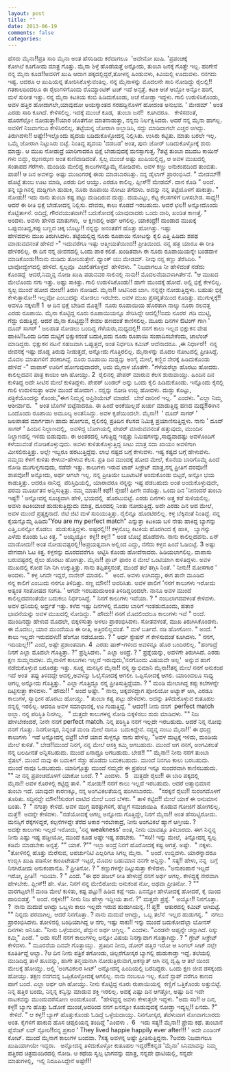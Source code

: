 ```yaml
---
layout: post
title: ""
date: 2013-06-19
comments: false
categories: 
---
```



ಹೆಸರು ಮೈನಾ!!ಪ್ರತಿ ಸಾರಿ ಮೈನಾ ಅಂತ ಹೆಸರಿಡಿದು ಕರೆದಾಗಲೂ  'ಅದೇನೋ ಖುಷಿ. 'ಪ್ರಪಂಚಕ್ಕೆ ಕೋಗಿಲೆ ಕೂಗೋದು ಮಾತ್ರ ಗೊತ್ತು. ಮೈನಾ ಶಿಳ್ಳೆ ಹೊಡೆಯತ್ತೆ ಅನ್ನೋದು, ತುಂಬಾ ಜನಕ್ಕೆ ಗೊತ್ತೇ ಇಲ್ಲ. ಹಂಗೇನೆ ನನ್ನ ಮೈನಾ ಕೂಡ!!ಅವಳಿಗೆ ಖುಷಿ ಆದಾಗ ಪಕ್ಕದಲ್ಲಿದ್ದರೆ,ತೋಳನ್ನ ಹಿಂಡುವಳು, ಕಿವಿಯಲ್ಲಿ ಊದುವಳು. ನನಗದು ಇಷ್ಟ. ಆದರೂ ಆ ಖುಷಿಯನ್ನ ತೋರಿಸಿಕೊಳ್ಳುವಂತಿಲ್ಲ. ನನ್ನ ಮೈನಾಳನ್ನು ಮೊದಲನೇ ಸಾರಿ ನೋಡಿದ್ದು ರೈಲಲ್ಲಿ!!ಗತಕಾಲದಿಂದಲೂ ಈ ರೈಲುಗಳಿಗೊಂದು ರೊಮ್ಯಾಂಟಿಕ್ ಟಚ್ ಇದೆ ಅನ್ಸತ್ತೆ. ಕಿಟಕಿ ಆಚೆ ಆಬ್ಬೋ ಅನ್ನೋ ಹಂಗೆ, ಮಳೆ ಸುರೀತ ಇತ್ತು. ನನ್ನ ಮೈನಾ ಕಿಟಕಿಯ ಕಂಬಿ ಹಿಡಿದುಕೊಂಡು, ಆಚೆ ನೋಡ್ತಾ ಇದ್ದಳು. ಗಾಲಿ ಉರುಳಿಸಿಕೊಂಡು, ಅವಳ ಹತ್ತಿರ ಹೋದಾಗಲೇ,ಯಾವುದೋ ಅಯಸ್ಕಾಂತದ ಸರಹದ್ದಿನೊಳಗೆ ಹೋದಂತ ಅನುಭವ. ' ಮೇಡಮ್ ' ಅಂತ ಎರಡು ಸಾರಿ ಕೂಗಿದೆ.  ಕೇಳಿಸಲಿಲ್ಲ. ಇದಕ್ಕೆ ಮುಂಚೆ ಕೂಡ,  ತುಂಬಾ ಜನ!!  ಕೂಗಿದರೂ.   ಕೇಳಿಸದಂತೆ, ಹೊರಗೆಲ್ಲೋ ನೋಡುತ್ತಾ!!ಯಾರ ಜೊತೆಗೋ ಮಾತನಾಡುತ್ತಾ, ನನ್ನನು ನಿರ್ಲಕ್ಷಿಸಿದರು. ಆದರೆ ನನ್ನ ಮೈನಾ ಹಾಗಲ್ಲ.  ಅವಳಿಗೆ ನಿಜವಾಗಲೂ ಕೇಳಿಸಿರಲಿಲ್ಲ. ತಟ್ಟೆಯನ್ನ ಜೋರಾಗಿ ಅಲ್ಲಾಡಿಸಿ, ಸದ್ದು ಮಾಡಿದಾಗಲೇ ಎಚ್ಚರ ಆಗಿದ್ದು. ತಿರುಗಿದಳು!! ಅಷ್ಟೇ!!ಇಲ್ಲೊಂದು ಹೃದಯ ಬಡಿದುಕೊಳ್ಳೋದನ್ನ ನಿಲ್ಲಿಸಿತು. ಉಸಿರು ಕಟ್ಟಿತು.  ಮಾತು ಬರಲೇ ಇಲ್ಲ.  ಒಮ್ಮೆ ಜೋರಾಗಿ ನಿಟ್ಟುಸಿರು ಬಿಟ್ಟೆ. ನಿಂತಿದ್ದ ಹೃದಯ 'ದಡಬಡ' ಅಂತ, ಪುನಃ ಜೋರ್ ಬಡಿದುಕೊಳ್ಳೋಕ್ಕೆ ಶುರು ಮಾಡ್ತು. ಆ ಮುಖ ನೋಡುದ್ರೆ ಯಾರಿಗಾದರೂ ಭಿಕ್ಷೆ ಬೇಡುವುದಕ್ಕೆ ಮನಸ್ಸಾಗುತ್ತ. ?ತಟ್ಟೆ ತುಂಬಾ ದಬದಬ ಕಾಯಿನ್ ಗಳು ಬಿದ್ದು, ಝಣಝಣ ಅಂತ ಕುಣಿದಾಡಿದಂತೆ. ಸ್ವಲ್ಪ ಮುಂಚೆ ಅಷ್ಟು ಖುಷಿಯಲ್ಲಿದ್ದ, ಆ ಅವಳ ಮುಖದಲ್ಲಿ ಸಂತಾಪದ ಗೆರೆಗಳು. ಮಂಡಿಯ ಮೇಲಿದ್ದ ಕಾಲುಗಳನ್ನೊಮ್ಮೆ ನೋಡಿದಳು. ಅವಳ ಕಣ್ಣು ಅನುಕಂಪದಿಂದ ತುಂಬಿತು. ಪಾಪ!! ಆ ದಿನ ಅವಳನ್ನು ಅಷ್ಟು ಮುಜುಗರಕ್ಕೆ ಈಡು ಮಾಡಬಾರದಿತ್ತು. ನನ್ನ ಡೈಲಾಗ್ ಪ್ರಾರಂಭಿಸಿದೆ. " ಮೇಡಮ್!! ಹೊಟ್ಟೆ ತುಂಬ ಊಟ ಮಾಡಿ, ಎರಡು ದಿನ ಆಯ್ತು. ಎರಡೂ ಕಾಲಿಲ್ಲ.  ಪ್ಲೀಸ್!! ಮೇಡಮ್.  ದಾನ ಕೊಡಿ " ಅಂದೆ. ತನ್ನ ಬ್ಯಾಗಿನಲ್ಲಿ ದುಡ್ಡಿಗಾಗಿ ಹುಡುಕಿ, ನೂರು ರೂಪಾಯಿ ನೋಟು ತೆಗೆದಳು. ಅದನ್ನು ನನ್ನ ತಟ್ಟೆಯೊಳಗೆ ಹಾಕುತ್ತಾ. " ನೋಡು!! ಇದು ನಾನು ತುಂಬಾ ಕಷ್ಟ ಪಟ್ಟು ದುಡಿದಿರುವ ದುಡ್ಡು. ದಯವಿಟ್ಟು, ಕೆಟ್ಟ ಕೆಲಸಗಳಿಗೆ ಬಳಸಬೇಡ. ಸಾಧ್ಯ!! ಆದರೆ ಈ ರೀತಿ ಭಿಕ್ಷೆ ಬೇಡೋದನ್ನ ನಿಲ್ಲಿಸು. ದೇವರು, ಕಾಲು ಕೊಡದೆ ಇರಬಹುದು. ಆದರೆ ಛಲ!! ಅನ್ನೋದೊಂದು ಕೊಟ್ಟಿರ್ತಾನೆ. ಅದಿದ್ರೆ, ಗೌರವಯುತವಾಗಿ!! ಬದುಕೋದಕ್ಕೆ ಯಾವುದಾದರು ಒಂದು ದಾರಿ, ಖಂಡಿತ ಕಾಣತ್ತೆ. " ಅಂದಳು. ಅವಳು ಹೇಳಿದ ಮಾತುಗಳು,  ಆ ಕ್ಷಣದಲ್ಲಿ ಅರ್ಥ ಆಗಲಿಲ್ಲ. ಯಾಕಂದ್ರೆ!! ದುಂಡಾದ ಮುಖಕ್ಕೆ ಒಪ್ಪುವಂತಿದ್ದ,ಕಪ್ಪು ಬಣ್ಣದ ಚಿಕ್ಕ ಬೊಟ್ಟು!! ನನ್ನನ್ನು ಅನಂತತೆಗೆ ಹೊತ್ತು ಹೋಗಿತ್ತು. ಇಷ್ಟು ಹೇಳಿದವಳು ಮುಖ ತಿರುಗಿಸಿದಳು. ತಟ್ಟೆಯಲ್ಲಿದ್ದ ನೂರು ರೂಪಾಯಿ ನೋಟನ್ನು ಕೈಲಿ ಎತ್ತಿ ಹಿಡಿದು ಶಪಥ ಮಾಡುವವನಂತೆ ಹೇಳಿದೆ -" ಇದುವರೆಗೂ ಇಷ್ಟು ಆತ್ಮೀಯತೆಯಿಂದ!! ಪ್ರೀತಿಯಿಂದ.  ನನ್ನ ಹತ್ರ ಯಾರೂ ಈ ರೀತಿ ಹೇಳಿರಲಿಲ್ಲ. ಈ ದಿನ ನನ್ನ ಜೀವನದಲ್ಲಿ ಒಂದು ಪಾಠ ಕಲಿತೆ. ಖಂಡಿತವಾಗಿ ಈ ನೂರು ರೂಪಾಯಿಯನ್ನೇ ಬಂಡವಾಳ ಮಾಡಿಕೊಂಡು!!ನಾನು ದುಡಿದು ತೋರಿಸುತ್ತೇನೆ.  ಥ್ಯಾಂಕ್ ಯು ಮೇಡಮ್.  ನೀವು ನನ್ನ ಕಣ್ಣು ತೆರೆಸಿದಿರಿ. " ಭಾವೋದ್ವೇಗದಲ್ಲಿ ಹೇಳಿದೆ. ಸ್ವಲ್ಪವೂ  ವಿಚಲಿತಗೊಳ್ಳದೆ  ಹೇಳಿದಳು. " ನಿಜವಾಗಲೂ ನೀ ಹೇಳಿದಂತೆ ನಡೆದು ಕೊಂಡದ್ದೆ  ಆದರೆ,ನಿಮ್ಮನ್ನ ನೋಡಿ ಖುಷಿ ಪಡುವವರ ಸಾಲಿನಲ್ಲಿ ನಾನು!! ಮೊದಲನೆಯವಳಾಗಿರ್ತೇನೆ. "ಆ ಮುಖದ ಮೇಲೊಂದು ನಗು ಇತ್ತು.  ಅಷ್ಟು ಸಾಕಿತ್ತು. ಗಾಲಿ ಉರುಳಿಸಿಕೊಂಡು!! ಹಾಗೇ ಮುಂದಕ್ಕೆ ಹೋದೆ.  ಅಲ್ಲಿ ಭಿಕ್ಷೆ ಕೇಳಲಿಲ್ಲ. ಸ್ವಲ್ಪ ಮುಂದೆ ಹೋದ ಮೇಲೆ!! ತಿರುಗಿ ನೋಡಿದೆ. ಮೈನಾ!! ಸೀಟಿನಿಂದ ಬಾಗಿ.  ನನ್ನನ್ನೇ ನೋಡುತ್ತಿದ್ದಳು. ಬಹುಷಃ ಭಿಕ್ಷೆ ಕೇಳುತ್ತಾನೋ!! ಇಲ್ಲವೋ ಎಂಬುದನ್ನು ನೋಡಲು ಇರಬೇಕು. ಅವಳ ಮುಖ ಪ್ರಸನ್ನತೆಯಿಂದ ಕೂಡಿತ್ತು.  ಮುಗುಳ್ನಕ್ಕೆ!! ಅವಳೂ ನಕ್ಕಳು!!          1         ಆ ದಿನ ಭಿಕ್ಷೆ ಬೇಡಿದ ಮೊತ್ತ!!  ನೂರು ರೂಪಾಯಿಯ ಹೊರತಾಗಿ ನಾಲ್ಕು ನೂರಾ ನಲವತ್ತ ಎರಡು ರೂಪಾಯಿ. ಮೈನಾ ಕೊಟ್ಟಿದ್ದ ನೂರು ರೂಪಾಯಿಯನ್ನೂ ಸೇರಿಸಿದ್ದೇ ಆದಲ್ಲಿ!!ಐದು ನೂರರ  ಗಡಿ ಮುಟ್ಟಿ,  ಗೆದ್ದು ಬಿಡುತ್ತಿದ್ದೆ. ಆದರೆ ಮೈನಾ ಕೊಟ್ಟಿದ್ದು!! ಕೇವಲ ಹಣದಂತೆ ಕಾಣಿಸಲಿಲ್ಲ. ಮೂರು ದಿನಗಳ ಔಟಿಂಗ್ ಗಾಗಿ ' ದೂದ್ ಸಾಗರ್ ' ಜಲಪಾತ ನೋಡಲು ಬಂದಿದ್ದ ಗೆಳೆಯರು,ಮಧ್ಯದಲ್ಲಿ!! ನನಗೆ ಕಾಲು ಇಲ್ಲದ ಭಿಕ್ಷುಕನ ವೇಷ ಹಾಕಿಸಿ!!ಒಂದು ದಿನದ ಮಟ್ಟಿಗೆ ಭಿಕ್ಷುಕನಂತೆ ಬದುಕಿ,ಐದು ನೂರು ರೂಪಾಯಿ ಸಂಪಾದಿಸಬೇಕೆಂದು, ಚಾಲೆಂಜ್ ಮಾಡಿದ್ದರು. ಭಿಕ್ಷುಕನ ನಟನೆ ಸಹಜವಾಗಿ ಒಪ್ಪುತ್ತದೆ, ಅಂತ ನಿರ್ಧರಿಸಿ ಕಮಿಟ್ ಆದೆನಾದರೂ. ,ಈ ನಿರ್ಧಾರ!!  ನನ್ನ ಜೀವನಕ್ಕೆ ಇಷ್ಟು ದೊಡ್ಡ ತಿರುವು ನೀಡುತ್ತದೆ, ಅನ್ನೋದು ಗೊತ್ತಿರಲಿಲ್ಲ. ಮೈನಾಳನ್ನು ಮೊದಲ ನೋಟದಲ್ಲಿ ಪ್ರೀತಿಸಿದ್ದೆ. ಮೊದಲ ಮಾತುಗಳಿಗೆ ಶರಣಾಗಿದ್ದೆ. ನೂರು ರೂಪಾಯಿ ದುಡ್ಡನ್ನು ಅಂಗೈ ಮೇಲೆ, ಕಣ್ಣಿನ ನೇರಕ್ಕೆ ಹಿಡಿದುಕೊಂಡು ಹೇಳಿದೆ -" ವಾಪಾಸ್ ಊರಿಗೆ ಹೋಗುವುದಾದರೇ, ಅದು ಮೈನಾಳ ಜೊತೆಗೇ. "ಗೆಳೆಯರೆಲ್ಲಾ ಹೊರಟು ಹೋದರು. ಕಾಲಿಲ್ಲದವನ ಪಾತ್ರ ಕಾಯಂ ಆಗಿ ಹೋಯ್ತು.        2        ರೈಲಿನಲ್ಲಿ ಪೇಪರ್ ಮಾರುವ ಕೆಲಸ ಶುರುವಾಯ್ತು. ಹಿಂದಿನ ದಿನ ಕುಳಿತಿದ್ದ ಅದೇ ಸೀಟಿನ ಮೇಲೆ ಕುಳಿತಿದ್ದಳು. ಪೇಪರ್ ಬಂಡಲ್ ಅನ್ನು ಒಂದು ಕೈಲಿ ಹಿಡಿದುಕೊಂಡು. ಇನ್ನೊಂದು ಕೈನಲ್ಲಿ ಗಾಲಿ ಉರುಳಿಸುತ್ತಾ ಅವಳ ಮುಂದೆ ಹೋದಾಗ .  ನನ್ನನ್ನು ನೋಡಿ ಉಬ್ಬಿ ಹೋದಳು. ದುಡ್ಡು ಕೊಟ್ಟು, ಪತ್ರಿಕೆಯೊಂದನ್ನು ಕೊಂಡು,"ಈಗ ನಿಮ್ಮನ್ನ ಅಪ್ರಿಶಿಯೇಟ್ ಮಾಡದೆ.  ಬೇರೆ ದಾರೀನೆ ಇಲ್ಲ. " ಎಂದಳು. "ಎಲ್ಲಾ ನಿಮ್ಮ ಆಶೀರ್ವಾದ.  " ಅಂತ ಬೊಗಳೆ ಬಿಟ್ಟೆನಾದರೂ. ಈ ಹಿಂದೆ ಅಂಕೆಯಿಲ್ಲದೆ ಖರ್ಚು ಮಾಡುತ್ತಿದ್ದ ಹಣದ ಮಧ್ಯೆ!!ಈಗಿನ ಒಂದೊಂದು ರೂಪಾಯಿ ಅಮೂಲ್ಯ ಅಂತನಿಸಿದ್ದು.  ಅವಳ ಕೃಪೆಯಿಂದಲೇ. ಮೈನಾ!!  ' ದೂದ್ ಸಾಗರ್ ' ಜಲಪಾತದ ಮಾರ್ಗವಾಗಿ ಹಾದು ಹೋಗುವ, ರೈಲಿನಲ್ಲಿ ಪ್ರತಿದಿನ ಕೆಲಸದ ನಿಮಿತ್ತ ಪ್ರಯಾಣಿಸುತ್ತಿದ್ದಳು. ನಾನು ' ದೂದ್ ಸಾಗರ್ ' ಹಿಂದಿನ ನಿಲ್ದಾಣದಲ್ಲಿ,  ಅವಳಿದ್ದ ಬೋಗಿಯಲ್ಲಿ ಪೇಪರ್ ಮಾರುವವನಂತೆ ಹತ್ತುವುದು, ಮುಂದಿನ ನಿಲ್ದಾಣದಲ್ಲಿ ಇಳಿದು ಬಿಡುವುದು. ಈ ಅಂತರದಲ್ಲಿ ಸಿಗುತ್ತಿದ್ದ ಇಪ್ಪತ್ತು ನಿಮಿಷಗಳನ್ನು,ಸಾಧ್ಯವಾದಷ್ಟು ಅವಳೊಂದಿಗೆ ಕಳೆಯುವಂತೆ ನೋಡಿಕೊಳ್ಳುವುದು. ಅವಳು ಕುಳಿತುಕೊಳ್ಳುತ್ತಿದ್ದ ಸೀಟು ಮಾತ್ರ ಸದಾ ಖಾಯಂ ಅವಳಿಗಾಗಿ ಮೀಸಲಿರುತ್ತಿತ್ತು. ಅಲ್ಲೇ ಇಬ್ಬರೂ ಹರಟುತ್ತಿದ್ದೆವು. ಲಾಭ ನಷ್ಟದ ಬಗ್ಗೆ ಕೇಳುವಳು. ಇಷ್ಟ ಕಷ್ಟದ ಬಗ್ಗೆ ಹೇಳುವಳು. ನಮ್ಮದು ಕೆಳಗೆ ಕುಳಿತು ಕೇಳುವ-ಹೇಳುವ ಕೆಲಸ. ಪ್ರತಿ ದಿನ ಮುಂದಕ್ಕೆ ಹೋದ ಮೇಲೆ, ಕೊನೆಯ ಬಾರಿಗೊಮ್ಮೆ ಹಿಂದೆ ನೋಡಿ ಮುಗುಳ್ನಗುವುದು, ನಡೆದೇ ಇತ್ತು. ಕಾಲುಗಳು ಇರುವ ಟಾಪ್ ಸೀಕ್ರೇಟ್ ಮಾತ್ರ,ನನ್ನ ಪ್ರೀತಿಗೆ ವರವೋ!! ಶಾಪವೋ!! ಅನ್ನೋದು, ಅರ್ಥ ಆಗಲೇ ಇಲ್ಲ. ನನ್ನ ಪ್ರೀತಿಯೇ ಬೂಟಾಟಿಕೆ ಅಂದುಕೊಂಡು ಬಿಟ್ಟರೆ, ಅನ್ನೋ ಭಯ ಕಾಡುತ್ತಿತ್ತು. ಆದರೂ ನಾನಿದ್ದ  ಪರಿಸ್ತಿಥಿಯಲ್ಲಿ, ಯಾರಾದರೂ ನನ್ನನ್ನು ಇಷ್ಟ ಪಡಬಹುದು ಅಂತ ಅಂದುಕೊಳ್ಳುವುದೇ, ಪರಮ ಮೂರ್ಖತನ ಅನ್ನಿಸುತ್ತಿತ್ತು. ನಮ್ಮ ಮಾತು!! ಕಥೆ!! ಸ್ನೇಹ!! ಹೀಗೇ ನಡೆದಿತ್ತು. ಒಂದು ದಿನ 'ನೀನಂದರೆ ತುಂಬಾ ಇಷ್ಟ!! ' ಅನ್ನೋದನ್ನ ಸೂಚ್ಯವಾಗಿ ಹೇಳಿ, ಭಯದಲ್ಲಿ  ಹೊರಟುಬಿಟ್ಟೆ. ಎರಡು ದಿನಗಳು ಅತ್ತ ಕಡೆ ಸುಳಿಯಲಿಲ್ಲ. ಅವಳು ಕಿಟಕಿಯಾಚೆ ಹುಡುಕುತ್ತಿದ್ದುದು ಮಾತ್ರ, ದೂರದಲ್ಲಿ ನಿಂತು ನೋಡುತ್ತಿದ್ದೆ. ಅದೇ ಎರಡು ದಿನ ಆದ ಮೇಲೆ, ಅವಳ ಮುಂದೆ ಪ್ರತ್ಯಕ್ಷನಾದೆ. ಜಿಟಿ ಜಿಟಿ ಮಳೆ ಸುರಿಯುತ್ತಿತ್ತು. ರೈಲಿನ್ನೂ ಹೊರಟಿರಲಿಲ್ಲ.  ಕಳ್ಳ ಬೆಕ್ಕಿನಂತೆ ನಿಂತಿದ್ದೆ. ನನ್ನ ಕೈಯನ್ನೊಮ್ಮೆ ಹಿಡಿದು"You are my perfect match" ಎನ್ನುತ್ತಾ ಕಿಟಕಿಯ ಬಳಿ ನೇತು ಹಾಕಿದ್ದ ಬ್ಯಾಗನ್ನು ಎತ್ತಿ,ಏನನ್ನೋ ಕೊಡಲು  ಹುಡುಕುತ್ತಿದ್ದಳು. ಅಷ್ಟರಲ್ಲಿ!!! ಕಳ್ಳನೊಬ್ಬ ಕಿಟಕಿಯ ಹೊರಗಿಂದ ಕೈ ಹಾಕಿ,   ಬ್ಯಾಗನ್ನು ಎಳೆದು ಕೊಂಡು ಓಟ ಕಿತ್ತ. " ಅಯ್ಯಯ್ಯೋ  ಕಳ್ಳ!! ಕಳ್ಳ!! " ಅಂತ ಬೊಬ್ಬೆ ಹೊಡೆದಳು. ನಾನು ಕಾಲಿಲ್ಲದವನು. ಏನ್ ಮಾಡೋದು!! ಅಂತ ನೋಡುವಷ್ಟರಲ್ಲಿ!!ಅಪ್ರಯತ್ನವಾಗಿ ಅಲ್ಲಿಂದ ಎದ್ದು, ನೆಗೆದು ಕಳ್ಳನ ಹಿಂದೆ ಓಡಿಬಿಟ್ಟೆ.       3       ಅಷ್ಟು ವೇಗವಾಗಿ ಓಟ ಕಿತ್ತ.  ಕಳ್ಳನನ್ನು ದೂರದವರೆಗೂ  ಅಟ್ಟಿಸಿ ಕೊಂಡು ಹೋದೆನಾದರು.  ಹಿಡಿಯಲಾಗಲಿಲ್ಲ. ವಾಪಾಸು ಬರುವಷ್ಟರಲ್ಲಿ ರೈಲು ಹೊರಟು ಹೋಗಿತ್ತು. ಮೈನಾ!! ಪ್ಲಾಟ್ ಫಾರಂ ನ ಮೇಲೆ ಒಂಟಿಯಾಗಿ ಕುಳಿತಿದ್ದಳು. ಅವಳ ಮುಖದಲ್ಲಿ ಕೋಪ ನಿಗಿ ನಿಗಿ ಉಕ್ಕುತ್ತಿತ್ತು. ನಾನು ತಪ್ಪಿತಸ್ತನಂತೆ, ಮುಂದೆ ತಲೆ ತಗ್ಗಿಸಿ ನಿಂತೆ. ' ನೀನು!! ಮೋಸಗಾರ ' ಅಂದಳು. " ಕಳ್ಳ ಸಿಗದೇ ಇದ್ದರೆ, ನಾನೇನ್ ಮಾಡಲಿ. "   ಅಂದೆ. ಅವಳು ಉಗಿದದ್ದು, ಈಗ ತಾನೇ ಮೂಡಿದ ನನ್ನ ಕಾಲಿಗೆ ಎಂಬುದು ನನಗೂ ತಿಳಿದಿತ್ತು. ಸಣ್ಣ ಮೌನ!! ಆವರಿಸಿತು. ಅವಳ ಪಾಲಿಗೆ 'ನನಗೆ ಕಾಲುಗಳು ಇರೋದು ಅತ್ಯಂತ ಸಂತೋಷದ ಸಂಗತಿ. ' ಆಗದೇ ಇರಬಹುದುಅಂತ ತಿಳಿದಿದ್ದರಿಂದಲೇ.  ನಾನೂ ಅವಳ ಮುಂದೆ ಕಾಲಿಲ್ಲದವನಂತೆಯೇ ಬದುಕಲು ನಿರ್ಧರಿಸಿದ್ದೆ. " ನಿನಗೆ ಕಾಲುಗಳು ಇವೆಯಾ. ? " ನಂಬಲಾಗದವಳಂತೆ ಕೇಳಿದಳು. ಅವಳ ಧನಿಯಲ್ಲಿ ಅರ್ಧ್ರತೆ ಇತ್ತು. ಕಳೆದ ಇಷ್ಟು ದಿನಗಳಲ್ಲಿ ಮೊದಲ ಬಾರಿಗೆ ಇಂತಹುದೊಂದು, ಹತಾಶ ಭಾವನೆಯನ್ನು ಅವಳ ಮುಖದಲ್ಲಿ ನೋಡಿದ್ದು. " ಹೌದು!! ನನಗೆ ಮೊದಲಿಂದಲೂ ಕಾಲುಗಳು ಇವೆ " ಅಂದೆ. ಮುಂದಿನದ್ದು ಹೇಳುವ ಮೊದಲೇ, ಬಿಕ್ಕಳಿಸುತ್ತಾ ಅಳಲು ಪ್ರಾರಂಭಿಸಿದಳು. ಸೋತವಳಂತೆ, ಮುಖ ತಿರುಗಿಸಿಕೊಂಡಳು. ಈ ಮೊದಲು, ಯಾರ ಮುಂದೆಯೂ ಈ ರೀತಿ, ಅತ್ತಿರಲಿಲ್ಲವಂತೆ. " ಮಳೆ ಬರ್ತಿದೆ.  ನಡಿ ಹೋಗೋಣ.  " ಅಂದೆ. " ಕಾಲು ಇಲ್ಲದೇ ಇರುವವಳು!! ಹೆಂಗೋ ನಡೆಯೋದು. ? " ಅರ್ಧ ಸ್ಟೇಷನ್ ಗೆ ಕೇಳಿಸುವಂತೆ ಕೂಗಿದಳು. " ನನಗೆ, ಇದಿಯಲ್ಲ!!" ಎಂದೆ, ಅಷ್ಟೇ ಪ್ರಶಾಂತವಾಗಿ.              4            ಎರಡು ಷಾಕ್-ಗಳಿಂದ ಅವಳಿನ್ನೂ ಹೊರ ಬಂದಿರಲಿಲ್ಲ. "ಹಂಗಾದ್ರೆ ನಿನಗೆ ಎಲ್ಲಾ ಮೊದಲೇ ಗೊತ್ತಿತ್ತಾ. ?" ಪ್ರಶ್ನಿಸಿದಳು. " ಎಲ್ಲಾ ಅಂದ್ರೆ. ? " ಪ್ರಶ್ನೆಯನ್ನು, ಅವಳಿಗೇ ತಿರುಗಿಸಿದೆ. ಎರಡು ಕ್ಷಣ ಸುಮ್ಮನಾದಳು. ಮೈನಾಳಿಗೆ ಕಾಲುಗಳು ಇಲ್ಲದೆ ಇರುವುದು,'ನನಗೊಂದು ವಿಷಯವೇ ಅಲ್ಲ'  ಅನ್ನುವ ಹಾಗೆ ನಡೆದುಕೊಳ್ಳುವ ಜರೂರತ್ತು ಇತ್ತು. ಸೂಕ್ಷ್ಮ ಮನಸ್ಸಿನ ಮೈನಾ!! ನನ್ನ ಸ್ವಾಭಿಮಾನಿ ಮೈನಾ!!ತನ್ನ ಮೇಲೆ ನನಗೆ ಅನುಕಂಪ ಇದೆ ಅಂತ  ತಪ್ಪು ತಿಳಿದದ್ದೇ ಆದಲ್ಲಿ,ಅವಳನ್ನು ಓಲೈಸೋದಕ್ಕೆ ಆಗಲೀ.  ಒಪ್ಪಿಸೋದಕ್ಕೆ ಆಗಲಿ.  ಯಾರಿಂದಲೂ ಸಾಧ್ಯ ಆಗಲ್ಲ ಅನ್ನೋದು ಗೊತ್ತಿತ್ತು. " ಎಲ್ಲಾ ಗೊತ್ತಿದ್ದೂ ನನ್ನ ಪ್ರೀತಿಸುತ್ತಿದ್ದೆಯಾ. ? " ಮಂಡಿ ಮೇಲಾಗಿದ್ದ ಕಪ್ಪು ಕಲೆಗಳನ್ನೇ ದಿಟ್ಟಿಸುತ್ತಾ ಕೇಳಿದಳು. " ಹೌದು!! " ಅಂದೆ ಅಷ್ಟೇ. " ನಾನು, ಚಿಕ್ಕವಳಿದ್ದಾಗ ಪೋಲಿಯೋ ಅಟ್ಯಾಕ್ ಆಗಿ, ಎರಡೂ ಕಾಲುಗಳ, ಸ್ವಾಧೀನ ಹೊರಟು ಹೋಯ್ತು.  " ತುಂಬಾ ಕಷ್ಟ ಪಟ್ಟು ಹೇಳಿದಳು. ಅದನ್ನು ತಿಳಿದುಕೊಳ್ಳುವ ಕುತೂಹಲ ನನ್ನಲ್ಲಿ ಇರಲಿಲ್ಲ.  ಆದರೂ ಅವಳ ಸಮಾಧಾನಕ್ಕೆ, ಊ ಗುಡುತ್ತಿದ್ದೆ. " ಆದರೆ!! ನೀನು ನನಗೆ  perfect match ಅಲ್ಲಾ. ನನ್ನ ಪರಿಸ್ಥಿತಿ ನಿನಗಿಲ್ಲ.   " ಮತ್ತದೇ ಕಾಲುಗಳನ್ನ ನೋಡಿ ಬಿಕ್ಕಳಿಸಲು ಶುರು ಮಾಡಿದಳು. "" ನಿಜ ಹೇಳಬೇಕಂದರೆ, ನೀನೇ ನನಗೆ perfect match. ನಿನ್ನ ಪರಿಸ್ಥಿತಿ ನನಗೆ ಇಲ್ಲದೇ ಇರಬಹುದು. ಆದರೆ ನಿನ್ನ ನೋವು ನನಗೆ ಗೊತ್ತು. ನಿನಗೋಸ್ಕರ, ನಿನ್ನಂತೆ ಮಂಡಿ ಮೇಲೆ ನಾನೂ  ಬದುಕಿದ್ದೇನೆ. ನನ್ನನ್ನ ನಂಬು ಮೈನಾ!!' ಈ ಧರಿದ್ರ ಕಾಲುಗಳು ' ಇವೆ ಅನ್ನೋದನ್ನ ಬಿಟ್ರೆ!! ಬೇರೆ ಯಾವ ಸುಳ್ಳನ್ನೂ ನಾನು ಹೇಳಿಲ್ಲ.  "ಅವಳ ಮಟ್ಟಕ್ಕೆ ಇಳಿದು, ಮಂಡಿಯ ಮೇಲೆ ಕುಳಿತೆ. " ಬೇಡ!!ಮುಂದೆ ನಿನಗೆ, ನನ್ನ ಮೇಲೆ ಆಸಕ್ತಿ ಕಮ್ಮಿ ಆಗಬಹುದು. ಮುಂದೆ ಆಗ ನನಗೆ, ಅಂಗವಿಕಲತೆ ನನ್ನ ಬಲಹೀನತೆ ಅನ್ನಿಸಬಹುದು. ಮುಂದೆ ಏನಾದ್ರೂ ಆಗಬಹುದು. ಬೇಡ!! "" ಮೈನಾ!! ನೀನು ನನಗೆ ತುಂಬಾ ಸ್ಪೆಷಲ್. ಮುಂದೆ ನಾವು ಈ ಬದುಕಿಗೆ ಸೆಡ್ಡು ಹೊಡೆದು ಬದುಕಬಹುದು. ಮುಂದೆ ನಿನಗೂ ಕಾಲು ಬರಬಹುದು. ಮುಂದೆ ನಾವೂ ಓಡಬಹುದು. ಯಾರಿಗ್ಗೊತ್ತು ಮುಂದೆ ನಮ್ಮದೇ ಈ ಪ್ರಪಂಚ ಇನ್ನೂ ಸುಂದರವಾಗಿ ಕಾಣಿಸಬಹುದು. "" ನೀ ನನ್ನ ಪ್ರಪಂಚದೊಳಗೆ ಯಾಕೋ ಬಂದೆ. ? " ಎಂದಳು.         5         ಮತ್ತದೇ ರೈಲು!! ಈ ಬಾರಿ ಪಕ್ಕದಲ್ಲಿ ಮೈನಾ!! ಅವಳ ಕೊರಳಲ್ಲಿ ಕಟ್ಟಿದ್ದ ತಾಳಿ. " ನೋಡು!! ನನಗೆ ಕಾಲು ಇಲ್ಲದೆ ಇರಬಹುದು.  ಆದರೆ ಆತ್ಮಾಭಿಮಾನ ತುಂಬಾ ಇದೆ. ಯಾವುದೇ ಕಾರಣಕ್ಕೂ, ನನ್ನ ಅಂಗವಿಕಲತೆಯನ್ನ ಹಂಗಿಸಬಾರದು.   "ಸರಕ್ಕನೆ ರೈಲು!! ಸುರಂಗದೊಳಗೆ ತೂರಿತು.  ಸದ್ದಿನದ್ದೇ ಮೌನ!!ಸುರಂಗ ದಾಟಿದ ಮೇಲೆ ಬಂದ ಬೆಳಕು. " ತಾಳಿ ಕಟ್ಟಿದ!! ಮೇಲೆ ಯಾಕೆ ಈ ಅನುಮಾನ ಬಂತು. ?  " ನಗುತ್ತಾ ಕೇಳಿದೆ. ಅವಳ ಮುಗ್ಧ ಷರತ್ತುಗಳಿಗೆ, ಹೆಚ್ಚಿಗೆ ಸಮಜಾಯಿಷಿ  ಕೊಡುವ ಗೋಜಿಗೆ ಹೋಗಲಿಲ್ಲ. ಮತ್ತೆ!!  ಅದನ್ನೇ ಕೇಳಿದಳು. "ನಡೆಯೋದಕ್ಕೆ ಆಗಲ್ಲ ಅನ್ನೋದು ಗೊತ್ತಿದ್ದೇ, ನಿನಗೆ ಮೈನಾ!! ಅಂತ ಹೆಸರಿಟ್ಟಿರೋದು.  ಮನಸ್ಸಿಗೆ ರೆಕ್ಕೆಗಳಿದ್ದರೆ, ಕಲ್ಪನೆಗಳದ್ದೇ ತೆರೆದ ಆಕಾಶ ಇರಬೇಕಾದ್ರೆ, ನೀನು ಅಂಗವಿಕಲೆ ಹ್ಯಾಗೆ ಆಗ್ತೀಯ. ? ಅದಕ್ಕೇ ಕಾಲುಗಳು ಇಲ್ಲದೆ ಇರೋದು, 'ನನ್ನ weakness' ಅಂತ, ನೀನು ಯಾವತ್ತೂ ತಿಳಿಬಾರದು. ಈಗ ನಿನ್ನನ್ನ ನೀನು ಎಷ್ಟು ಇಷ್ಟ ಪಡ್ತೀಯೋ, ಮುಂದೆ ಕೂಡ ಅಷ್ಟೇ ಇಷ್ಟ ಪಡಬೇಕು.  ""ಸರಿ!! ಇನ್ನು ಮೇಲೆ,  ತಿನ್ನೋದನ್ನ ಸ್ವಲ್ಪ ಕಡಿಮೆ ಮಾಡಬೇಕು ಅನ್ಸತ್ತೆ. "" ಯಾಕೆ. ?"" ಇಲ್ಲಾ ಅಂದ್ರೆ ನಿನಗೆ ಹೊರೋದಕ್ಕೆ ಕಷ್ಟ ಆಗತ್ತೆ.  ಅಷ್ಟೇ.  " ನಕ್ಕಳು. "ತೋಳಿನಲ್ಲಿ ಹೊತ್ತು ಮೆರೆಸುವ, ಆಪರ್ಚುನಿಟಿ ಎಲ್ಲರಿಗೂ ಸಿಗಲ್ಲ ಮೈನಾ.  " ಅಂದೆ. ಉಬ್ಬಿದಳು. ಯಾರನ್ನಾದರೂ ಉಬ್ಬಿಸಿ ಖುಷಿ ಪಡಿಸೋ ಕಾಂಪಿಟೇಷನ್ ಇಟ್ಟರೆ,  ಮೊದಲ ಬಹುಮಾನ ನನಗೇ ಅನ್ನಿಸ್ತು. " ಸತ್ಯ!! ಹೇಳು, ನನ್ನ  ಬಗ್ಗೆ ನಿನಗಿರೋದು ಅನುಕಂಪಾನೊ. ? ಪ್ರೀತಿನೋ. ? " ಕಣ್ಣುಗಳನ್ನೇ ದಿಟ್ಟುಸುತ್ತಾ ಕೇಳಿದಳು. "ಅನುಕಂಪಾನೆ ಇಲ್ಲದೆ ಇರೋ, ಪ್ರೀತಿ!!  ಇದಿಯಾ. ? " ಎಂದೆ. "ಈ ಥರ ಪಜಲ್ ರೀತಿ ಹೇಳುದ್ರೆ ನನಗೆ ಅರ್ಥ ಆಗಲ್ಲ.  ಕೇಳಿದ್ದಕ್ಕೆ ನೇರವಾಗಿ ಹೇಳಬೇಕು. ಪ್ಲೀಸ್!! ಹೇ. ಳೋ.  ನಿನಗೆ ನನ್ನ ಮೇಲಿರೋದು ಅನುಕಂಪ ನೋ, ಅಥವಾ ಪ್ರೀತಿನೋ. ? "" ವಾರಗಟ್ಟಲೇ!! ಮಂಡಿ ಮೇಲೆ ಕುಳಿತು, ಕಷ್ಟ ಪಟ್ಟು!! ಹಿಡಿದ ಕಪ್ಪೆ ಇದು. ಏನನ್ನೋ ಹೇಳೋದಕ್ಕೆ ಹೋದರೆ, ಕೈ ಯಿಂದ ಹಾರಿಬಿಡತ್ತೆ. " ಅಂದೆ. ನಕ್ಕಳು!!" ನೀನು ನಿಜ ಹೇಳ್ತಾ ಇದ್ದೀಯ ತಾನೆ. ?" ಮತ್ತದೇ ಪ್ರಶ್ನೆ. " ಅಯ್ಯೋ!! ನಿನಗೊತ್ತಾ. ?  ನಾನು ಮದುವೆ ಆಗಿದ್ದು ಒಬ್ಬಳು ಕಾಲು ಇಲ್ಲದೇ ಇರುವ ಹುಡುಗಿಯನ್ನ. !! ಪ್ಚ!!   ಆತುರದಲ್ಲಿ ಕಮಿಟ್ ಆಗಿಬಿಟ್ಟೆ. "" ನಿನ್ನದು ಪರವಾಗಿಲ್ಲ.  ಆದರೆ ನಿನಗೊತ್ತಾ. ? ನಾನು ಮದುವೆ ಆಗಿದ್ದು,  ಒಬ್ಬ ತಲೆನೆ  ಇಲ್ಲದ ಹುಡುಗನ್ನ. "  ನಗಲು ಪ್ರಾರಂಭಿಸಿದಳು. ತೋಳಿನಲ್ಲಿ ಬಂಧಿಯಾಗಿದ್ದ ಆ ನಗು, ಇಷ್ಟು ಸಾಕು!! ಇನ್ನು ಮುಂದೆ ಬದುಕೋದೆಲ್ಲಾ ಬೋನಸ್ ದಿನಗಳು ಅನಿಸಿತು. "ನೀನು ಒಳ್ಳೆಯವನ, ಪೆದ್ದುನ ಅರ್ಥ ಆಗ್ತಿಲ್ಲ. " ಎಂದಳು. "ಎರಡನೇ ಆಪ್ಷನ್ನೇ ಚನ್ನಾಗಿದೆ.  ರಿಸ್ಕು ಕಮ್ಮಿ" ಎಂದೆ. " ಅದು ಸರಿ!! ನನಗೆ ಕಾಲುಗಳಿಲ್ಲ ಅನ್ನೋ ವಿಷಯ ನಿನಗ್ಯಾವಾಗ ಗೊತ್ತಾಗಿದ್ದು. ? " ಗ್ರೇಟ್ ಸೀಕ್ರೇಟ್ ಕೇಳಿದಳು. " ಮೂರನೆಯ ದಿನವೇ ಗೊತ್ತಾಯ್ತು.  ಪ್ರತಿದಿನ ನೀನು, ಡೋರ್ ಹತ್ತಿರ ಇರೋ ಆ ಸಿಂಗಲ್ ಸೀಟ್ ನಲ್ಲೇ ಕೂತಿರ್ತಿದ್ದೆ ಆಲ್ವಾ. ?ಆ ದಿನ ನೀನು ಪತ್ರಿಕೆ ತಗೋಂಡು, ಚಿಲ್ಲರೆಗೋಸ್ಕರ ಬ್ಯಾಗಲ್ಲಿ ಹುಡುಕಾಡ್ತಾ ಇದ್ದೆ. ತಲೆಯಲ್ಲಿ ಮುಡಿದಿದ್ದ ತಾಳೆ ಹೂವನ್ನು, ಹಾಗೇ ತನ್ಮಯನಾಗಿ ನೋಡುತ್ತಿರುವಾಗ,ಅಕಸ್ಮಾತ್ ಆಗಿ ನನ್ನ ದೃಷ್ಟಿ ಆ ತಲೆ ಯಿಂದ ಮೇಲಕ್ಕೆ ಹೋಯ್ತು. ಅಲ್ಲಿ 'ಅಂಗವಿಕಲರ ಸೀಟ್' ಅನ್ನೋದನ್ನ ಹಿಂದಿಯಲ್ಲಿ ಬರೆದಿದ್ದರು. ಒಂದು ಕ್ಷಣ ಜೀವ ಡಸಕ್ಕಂದು ಹೋಯ್ತು.  ತಕ್ಷಣ ನನಗದನ್ನ ಒಪ್ಪಿಕೊಳ್ಳೋದಕ್ಕೆ ಆಗಲಿಲ್ಲ.  ನಾನು ನಂಬಲೂ ಇಲ್ಲ. ಕೊನೆ ಸ್ಟಾಪ್ ವರೆಗೂ ಕಾಣದ ಹಾಗೆ ಬಂದೆ. ಎಲ್ಲಾ ಅರ್ಥ ಆಗಿ ಹೋಯ್ತು. ನೀನು ಕೊಟ್ಟಿದ್ದ ನೂರು ರುಪಾಯಿಯನ್ನ  ಕಣ್ಣಿಗೆ ಒತ್ತಿಕೊಂಡು ಅತ್ತುಬಿಟ್ಟೆ. ನಿನ್ನ ಹತ್ತಿರ ಬಂದು, ನಿನ್ನನ್ನ ಕನ್ವಿನ್ಸು ಮಾಡುವ ಶಕ್ತಿ ಇರಲಿಲ್ಲ. ಅದಕ್ಕೆ ಎಷ್ಟು ದಿನ ಆಗತ್ತೋ, ಅಷ್ಟು ದಿನ ಇದೇ ನಾಟಕವನ್ನು ಮುಂದುವರೆಸೋಣ ಅಂದುಕೊಂಡೆ.  "ಹೇಳಿದ್ದನ್ನ ಅವಳು ಕೇಳುತ್ತಲೇ ಇದ್ದಳು. "ಅದು ಸರಿ!! ಆ ದಿನ,  ಕಳ್ಳ!! ಬ್ಯಾಗು ಹೊತ್ತು ಓಡೋಕೆ ಮುಂಚೆ,ಅದರಿಂದ ನನಗೆ ಏನನ್ನೋ ಕೊಡುವುದಕ್ಕೆ ನೋಡ್ತಾ ಇದ್ಯಲ್ಲ!! ಏನದು. ?"  ಕೇಳಿದೆ. " ಆ ಕಳ್ಳ!! ಬ್ಯಾಗ್ ಹೊತ್ತುಕೊಂಡು ಓಡಿದ್ದೆ ಒಳ್ಳೆಯದಾಯ್ತು. ನಿನಗೋಸ್ಕರ, ತೆವಳುವಾಗ ನೋವಾಗಬಾರದು ಅಂತ. ಕೈಗಳಿಗೆ ಹಾಕುವ ಹೊಸ ಚಪ್ಪಲಿಯನ್ನ ತಂದಿದ್ದೆ "ಎಂದಳು .         6        ಇದು ಸತ್ಯ!! ಮೈನಾ!! ಪ್ರೇಮ ಕಥೆ.  ತುಂಬಾನೆ ಪ್ಲೆಸೆಂಟ್ ಲವ್ ಸ್ಟೋರಿ!!ನನ್ನ ಪ್ರಕಾರ ' They lived happie happily ever after!!! ' ಅದೇ ಎಂಡಿಂಗ್ ಕೋಟ್. ಮುಂದೆ ಮೈನಾಗೆ ಕಾಲುಗಳ ಬಂದವಾ. ?ಸತ್ಯ ಅವಳನ್ನ ಅಷ್ಟೇ ಪ್ರೀತಿಸುತ್ತಿದ್ದನಾ. ?ಅವರು ನಿಜವಾಗಲೂ ಖುಷಿಯಾಗಿಯೇ ಇದ್ದರಾ.   ಅನ್ನೋದನ್ನ ತಿಳಿದುಕೊಳ್ಳೋ ಕುತೂಹಲ ಇದ್ದರೆ!!ಕನ್ನಡ 'ಮೈನಾ' ಸಿನಿಮಾವನ್ನು ನಿಮ್ಮ ಹತ್ತಿರದ ಚಿತ್ರಮಂದಿರದಲ್ಲಿ ನೋಡಿ. ಆ ಕಥೆಯ ಸ್ವಲ್ಪ ಭಾಗವನ್ನು ಮಾತ್ರ, ನನ್ನದೇ ಧಾಟಿಯಲ್ಲಿ, ನನ್ನದೇ ಮಾತುಗಳಲ್ಲಿ,  ಇಲ್ಲಿ ನಿರೂಪಿಸಿದ್ದೇನೆ ಅಷ್ಟೇ!!!
